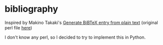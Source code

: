 # bibliography

Inspired by Makino Takaki's [Generate BiBTeX entry from plain text](http://www.snowelm.com/~t/doc/tips/makebib.en.html) (original perl file [here](http://www.snowelm.com/~t/doc/tips/makebib.perl))

I don't know any perl, so I decided to try to implement this in Python.
